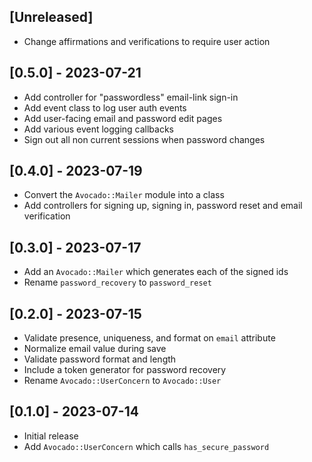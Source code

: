 ## [Unreleased]

- Change affirmations and verifications to require user action

## [0.5.0] - 2023-07-21

- Add controller for "passwordless" email-link sign-in
- Add event class to log user auth events
- Add user-facing email and password edit pages
- Add various event logging callbacks
- Sign out all non current sessions when password changes

## [0.4.0] - 2023-07-19

- Convert the `Avocado::Mailer` module into a class
- Add controllers for signing up, signing in, password reset and email
  verification

## [0.3.0] - 2023-07-17

- Add an `Avocado::Mailer` which generates each of the signed ids
- Rename `password_recovery` to `password_reset`

## [0.2.0] - 2023-07-15

- Validate presence, uniqueness, and format on `email` attribute
- Normalize email value during save
- Validate password format and length
- Include a token generator for password recovery
- Rename `Avocado::UserConcern` to `Avocado::User`

## [0.1.0] - 2023-07-14

- Initial release
- Add `Avocado::UserConcern` which calls `has_secure_password`
